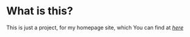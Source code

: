 # What is this?

This is just a project, for my homepage site, which You can find at [*here*](http://semahawk.heroku.com)
